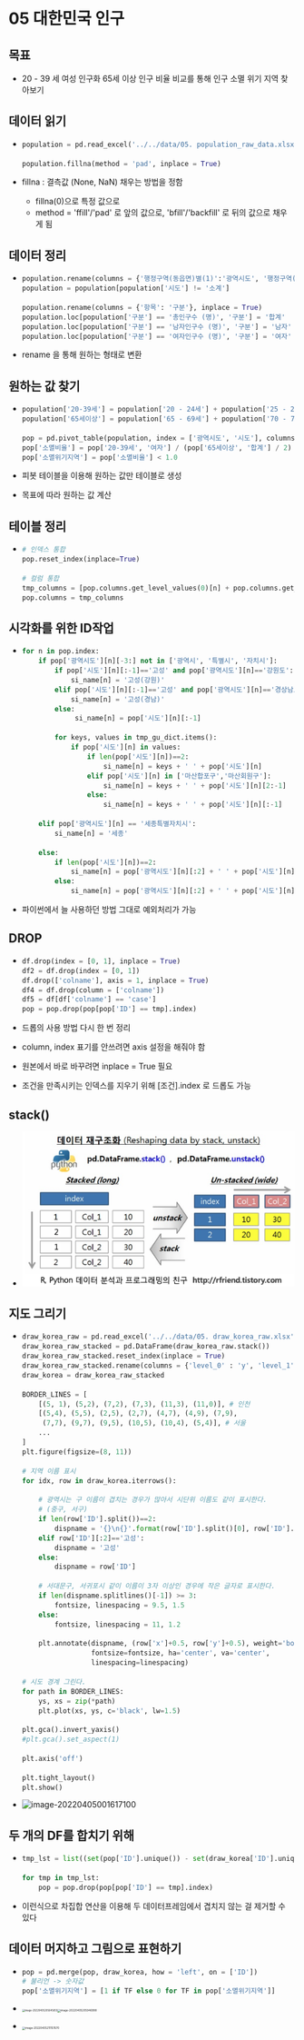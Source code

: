 # 05 대한민국 인구

## 목표

* 20 - 39 세 여성 인구화 65세 이상 인구 비율 비교를 통해 인구 소멸 위기 지역 찾아보기



## 데이터 읽기

* ```python
  population = pd.read_excel('../../data/05. population_raw_data.xlsx', header = 1)
  
  population.fillna(method = 'pad', inplace = True)
  ```

* fillna : 결측값 (None, NaN) 채우는 방법을 정함

  * fillna(0)으로 특정 값으로
  * method = 'ffill'/'pad' 로 앞의 값으로, 'bfill'/'backfill' 로 뒤의 값으로 채우게 됨



## 데이터 정리

* ```python
  population.rename(columns = {'행정구역(동읍면)별(1)':'광역시도', '행정구역(동읍면)별(2)':'시도', '계':'인구수'}, inplace = True)
  population = population[population['시도'] != '소계']
  
  population.rename(columns = {'항목': '구분'}, inplace = True)
  population.loc[population['구분'] == '총인구수 (명)', '구분'] = '합계'
  population.loc[population['구분'] == '남자인구수 (명)', '구분'] = '남자'
  population.loc[population['구분'] == '여자인구수 (명)', '구분'] = '여자'
  ```

* rename 을 통해 원하는 형태로 변환



## 원하는 값 찾기

* ```python
  population['20-39세'] = population['20 - 24세'] + population['25 - 29세']...
  population['65세이상'] = population['65 - 69세'] + population['70 - 74세']...
  
  pop = pd.pivot_table(population, index = ['광역시도', '시도'], columns = ['구분'], values = ['인구수', '20-39세', '65세이상'])
  pop['소멸비율'] = pop['20-39세', '여자'] / (pop['65세이상', '합계'] / 2)
  pop['소멸위기지역'] = pop['소멸비율'] < 1.0
  ```

* 피봇 테이블을 이용해 원하는 값만 테이블로 생성

* 목표에 따라 원하는 값 계산



## 테이블 정리

* ```python
  # 인덱스 통합
  pop.reset_index(inplace=True)
  
  # 컬럼 통합
  tmp_columns = [pop.columns.get_level_values(0)[n] + pop.columns.get_level_values(1)[n] for n in range(0, len(pop.columns.get_level_values(0)))]
  pop.columns = tmp_columns
  ```



## 시각화를 위한 ID작업

* ```python
  for n in pop.index:
      if pop['광역시도'][n][-3:] not in ['광역시', '특별시', '자치시']:
          if pop['시도'][n][:-1]=='고성' and pop['광역시도'][n]=='강원도':
              si_name[n] = '고성(강원)'
          elif pop['시도'][n][:-1]=='고성' and pop['광역시도'][n]=='경상남도':
              si_name[n] = '고성(경남)'
          else:
               si_name[n] = pop['시도'][n][:-1]
                  
          for keys, values in tmp_gu_dict.items():
              if pop['시도'][n] in values:
                  if len(pop['시도'][n])==2:
                      si_name[n] = keys + ' ' + pop['시도'][n]
                  elif pop['시도'][n] in ['마산합포구','마산회원구']:
                      si_name[n] = keys + ' ' + pop['시도'][n][2:-1]
                  else:
                      si_name[n] = keys + ' ' + pop['시도'][n][:-1]
          
      elif pop['광역시도'][n] == '세종특별자치시':
          si_name[n] = '세종'
          
      else:
          if len(pop['시도'][n])==2:
              si_name[n] = pop['광역시도'][n][:2] + ' ' + pop['시도'][n]
          else:
              si_name[n] = pop['광역시도'][n][:2] + ' ' + pop['시도'][n][:-1]
  ```

* 파이썬에서 늘 사용하던 방법 그대로 예외처리가 가능



## DROP

* ```python
  df.drop(index = [0, 1], inplace = True)
  df2 = df.drop(index = [0, 1])
  df.drop(['colname'], axis = 1, inplace = True)
  df4 = df.drop(column = ['colname'])
  df5 = df[df['colname'] == 'case']
  pop = pop.drop(pop[pop['ID'] == tmp].index)
  ```

* 드롭의 사용 방법 다시 한 번 정리

* column, index 표기를 안쓰려면 axis 설정을 해줘야 함

* 원본에서 바로 바꾸려면 inplace = True 필요

* 조건을 만족시키는 인덱스를 지우기 위해 [조건].index 로 드롭도 가능



## stack()

* ![image-20220405000842130](README.assets/image-20220405000842130.png)



## 지도 그리기

* ```python
  draw_korea_raw = pd.read_excel('../../data/05. draw_korea_raw.xlsx')
  draw_korea_raw_stacked = pd.DataFrame(draw_korea_raw.stack())
  draw_korea_raw_stacked.reset_index(inplace = True)
  draw_korea_raw_stacked.rename(columns = {'level_0' : 'y', 'level_1' : 'x', 0: 'ID'}, inplace = True)
  draw_korea = draw_korea_raw_stacked
  
  BORDER_LINES = [
      [(5, 1), (5,2), (7,2), (7,3), (11,3), (11,0)], # 인천
      [(5,4), (5,5), (2,5), (2,7), (4,7), (4,9), (7,9), 
       (7,7), (9,7), (9,5), (10,5), (10,4), (5,4)], # 서울
      ...
  ]
  plt.figure(figsize=(8, 11))
  
  # 지역 이름 표시
  for idx, row in draw_korea.iterrows():
      
      # 광역시는 구 이름이 겹치는 경우가 많아서 시단위 이름도 같이 표시한다. 
      # (중구, 서구)
      if len(row['ID'].split())==2:
          dispname = '{}\n{}'.format(row['ID'].split()[0], row['ID'].split()[1])
      elif row['ID'][:2]=='고성':
          dispname = '고성'
      else:
          dispname = row['ID']
  
      # 서대문구, 서귀포시 같이 이름이 3자 이상인 경우에 작은 글자로 표시한다.
      if len(dispname.splitlines()[-1]) >= 3:
          fontsize, linespacing = 9.5, 1.5
      else:
          fontsize, linespacing = 11, 1.2
  
      plt.annotate(dispname, (row['x']+0.5, row['y']+0.5), weight='bold',
                   fontsize=fontsize, ha='center', va='center', 
                   linespacing=linespacing)
      
  # 시도 경계 그린다.
  for path in BORDER_LINES:
      ys, xs = zip(*path)
      plt.plot(xs, ys, c='black', lw=1.5)
  
  plt.gca().invert_yaxis()
  #plt.gca().set_aspect(1)
  
  plt.axis('off')
  
  plt.tight_layout()
  plt.show()
  ```

* ![image-20220405001617100](README.assets/image-20220405001617100.png)



## 두 개의 DF를 합치기 위해

* ```python
  tmp_lst = list((set(pop['ID'].unique()) - set(draw_korea['ID'].unique())))
  
  for tmp in tmp_lst:
      pop = pop.drop(pop[pop['ID'] == tmp].index)
  ```

* 이런식으로 차집합 연산을 이용해 두 데이터프레임에서 겹치지 않는 걸 제거할 수 있다



## 데이터 머지하고 그림으로 표현하기

* ```python
  pop = pd.merge(pop, draw_korea, how = 'left', on = ['ID'])
  # 불리언 -> 숫자값
  pop['소멸위기지역'] = [1 if TF else 0 for TF in pop['소멸위기지역']]
  ```

* <img src="README.assets/image-20220405205645655.png" alt="image-20220405205645655" style="zoom:30%;" /><img src="README.assets/image-20220405205946998.png" alt="image-20220405205946998" style="zoom:33%;" />

* <img src="README.assets/image-20220405211157670.png" alt="image-20220405211157670" style="zoom:33%;" />

